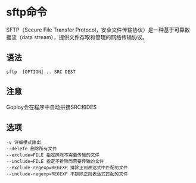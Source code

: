 # sftp命令

SFTP（Secure File Transfer Protocol，安全文件传输协议）是一种基于可靠数据流（data stream），提供文件存取和管理的网络传输协议。

## 语法

```
sftp  [OPTION]... SRC DEST
```

## 注意
Goploy会在程序中自动拼接SRC和DES

## 选项

```
-v 详细模式输出
--delefe 删除所有文件
--exclude=FILE 指定排除不需要传输的文件
--include=FILE 指定不排除而需要传输的文件
--exclude-regexp=REGEXP 排除正则表达式中匹配的文件
--include-regexp=REGEXP 不排除正则表达式匹配的文件
```
